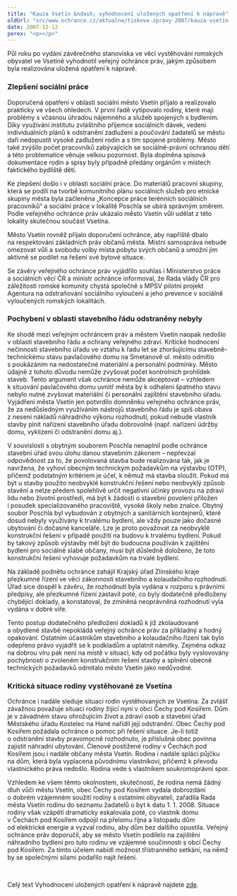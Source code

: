 ```yaml
---
title: "Kauza Vsetín &ndash; vyhodnocení uložených opatření k nápravě"
oldUrl: "src/www.ochrance.cz/aktualne/tiskove-zpravy-2007/kauza-vsetin-vyhodnoceni-ulozenych-opatreni-k-naprave"
date: 2007-12-12
perex: "<p></p>"
---
```


<!-- imported from the old website -->

<p class="Normln-web">Půl roku po vydání závěrečného stanoviska ve věci vystěhování romských obyvatel ve Vsetíně vyhodnotil veřejný ochránce práv, jakým způsobem byla realizována uložená opatření k nápravě.</p><h3 class="Nadpis2">Zlepšení sociální práce</h3><p class="Normln-web">Doporučená opatření v oblasti sociální město Vsetín přijalo a realizovalo prakticky ve všech ohledech. V první řadě vytipovalo rodiny, které mají problémy s včasnou úhradou nájemného a služeb spojených s bydlením. Díky využívání institutu zvláštního příjemce sociálních dávek, vedení individuálních plánů k odstranění zadlužení a poučování žadatelů se městu daří nedopustit vysoké zadlužení rodin a s tím spojené problémy. Město také zvýšilo počet pracovníků zabývajících se sociálně-právní ochranou dětí a této problematice věnuje velkou pozornost. Byla doplněna spisová dokumentace rodin a spisy byly případně předány orgánům v místech faktického bydliště dětí.</p><p class="Normln-web">Ke zlepšení došlo i v oblasti sociální práce. Do materiálů pracovní skupiny, která se podílí na tvorbě komunitního plánu sociálních služeb pro etnické skupiny města byla začleněna „Koncepce práce terénních sociálních pracovníků“ a sociální práce v lokalitě Poschla se ubírá správným směrem. Podle veřejného ochránce práv ukázalo město Vsetín vůli udělat z této lokality skutečnou součást Vsetína.</p><p class="Normln-web">Město Vsetín rovněž přijalo doporučení ochránce, aby napříště dbalo na respektování základních práv občanů města. Místní samospráva nebude omezovat vůli a svobodu volby místa pobytu svých občanů a umožní jim aktivně se podílet na řešení své bytové situace.</p><p class="Normln-web">Se závěry veřejného ochránce práv vyjádřilo souhlas i Ministerstvo práce a sociálních věcí ČR a ministr ochránce informoval, že Rada vlády ČR pro záležitosti romské komunity chystá společně s MPSV pilotní projekt Agentura na odstraňování sociálního vyloučení a jeho prevence v sociálně vyloučených romských lokalitách.</p><h3 class="Nadpis2">Pochybení v oblasti stavebního řádu odstraněny nebyly</h3><p class="Normln-web">Ke shodě mezi veřejným ochráncem práv a městem Vsetín naopak nedošlo v oblasti stavebního řádu a ochrany veřejného zdraví. Kritické hodnocení nečinnosti stavebního úřadu ve vztahu k řadu let se zhoršujícímu stavebně-technickému stavu pavlačového domu na Smetanově ul. město odmítlo s poukázáním na nedostatečné materiální a personální podmínky. Město údajně z tohoto důvodu nemůže zvyšovat počet kontrolních prohlídek staveb. Tento argument však ochránce nemůže akceptovat – vzhledem k situování pavlačového domu uvnitř města by k odhalení špatného stavu nebylo nutné zvyšovat materiální či personální zajištění stavebního úřadu. Vyjádření města Vsetín jen potvrdilo domněnku veřejného ochránce práv, že za nedůsledným využíváním nástrojů stavebního řádu je spíš obava z nesení nákladů náhradního výkonu rozhodnutí, pokud nebude vlastník stavby plnit nařízení stavebního úřadu dobrovolně (např. nařízení údržby domu, vyklizení či odstranění domu aj.).</p><p class="Normln-web">V souvislosti s obytným souborem Poschla nenaplnil podle ochránce stavební úřad svou úlohu danou stavebním zákonem – nepřevzal odpovědnost za to, že povolovaná stavba bude realizována tak, jak je navržena, že vyhoví obecným technickým požadavkům na výstavbu (OTP), přičemž podstatným kritériem je účel, k němuž má stavba sloužit. Pokud má být u stavby použito neobvyklé konstrukční řešení nebo neobvyklý způsob stavění a nelze předem spolehlivě určit negativní účinky provozu na zdraví lidu nebo životní prostředí, má být k žádosti o stavební povolení přiložen i posudek specializovaného pracoviště, vysoké školy nebo znalce. Obytný soubor Poschla byl vybudován z obytných a sanitárních kontejnerů, které dosud nebyly využívány k trvalému bydlení, ale vždy pouze jako dočasné ubytování či dočasné kanceláře. Lze je proto považovat za neobvyklé konstrukční řešení v případě použití na budovu k trvalému bydlení. Pokud by takový způsob výstavby měl být do budoucna používán k zajištění bydlení pro sociálně slabé občany, musí být důsledně doloženo, že toto konstrukční řešení vyhovuje požadavkům na trvalé bydlení.</p><p class="Normln-web">Na základě podnětu ochránce zahájil Krajský úřad Zlínského kraje přezkumné řízení ve věci zákonnosti stavebního a kolaudačního rozhodnutí. Úřad sice dospěl k závěru, že rozhodnutí byla vydána v rozporu s právními předpisy, ale přezkumné řízení zastavil poté, co byly dodatečně předloženy chybějící doklady, a konstatoval, že zmíněná neoprávněná rozhodnutí vyla vydána v dobré víře.</p><p class="Normln-web">Tento postup dodatečného předložení dokladů k již zkolaudované a obydlené stavbě nepokládá veřejný ochránce práv za příkladný a hodný opakování. Ostatním účastníkům stavebního a kolaudačního řízení tak bylo odepřeno právo vyjádřit se k podkladům a uplatnit námitky. Zejména odkaz na dobrou víru pak není na místě v situaci, kdy od počátku byly vyslovovány pochybnosti o zvoleném konstrukčním řešení stavby a splnění obecně technických požadavků odmítalo město Vsetín jako nedůvodné.</p><h3 class="Nadpis2">Kritická situace rodiny vystěhované ze Vsetína</h3><p class="Normln-web">Ochránce i nadále sleduje situaci rodin vystěhovaných ze Vsetína. Za zvlášť závažnou považuje situaci rodiny žijící nyní v obci Čechy pod Kosířem. Dům je v závadném stavu ohrožujícím život a zdraví osob a stavební úřad Městského úřadu Kostelec na Hané nařídil její odstranění. Obec Čechy pod Kosířem požádala ochránce o pomoc při řešení situace. Je-li totiž o odstranění stavby pravomocně rozhodnuto, je příslušná obec povinna zajistit náhradní ubytování. Členové postižené rodiny v Čechách pod Kosířem jsou i nadále občany města Vsetín. Rodina i nadále splácí půjčku na dům, která byla vyplacena původnímu vlastníkovi, přičemž k převodu vlastnického práva nedošlo. Rodina vede s vlastníkem soukromoprávní spor.</p><p class="Normln-web">Vzhledem ke všem těmto okolnostem, skutečnosti, že rodina nemá žádný dluh vůči městu Vsetín, obec Čechy pod Kosířem vydala dobrozdání o dobrém vzájemném soužití rodiny s ostatními obyvateli, zařadila Rada města Vsetín rodinu do seznamu žadatelů o byt k datu 1. 1. 2008. Situace rodiny však vzápětí dramaticky eskalovala poté, co vlastník domu v Čechách pod Kosířem odpojil na přelomu října a listopadu dům od elektrické energie a vyzval rodinu, aby dům bez dalšího opustila. Veřejný ochránce práv doporučil, aby se město Vsetín podílelo na zajištění náhradního bydlení pro tuto rodinu ve vzájemné součinnosti s obcí Čechy pod Kosířem. Za tímto účelem nabídl možnost třístranného setkání, na němž by se společnými silami podařilo najít řešení.</p><p class="Normln-web"> </p><p class="Normln-web">Celý text Vyhodnocení uložených opatření k nápravě najdete <a href="dokumenty/dokument.php?back=/cinnost/stanoviska.php&amp;doc=857">zde</a>.</p><p class="Normln-web"> </p>
